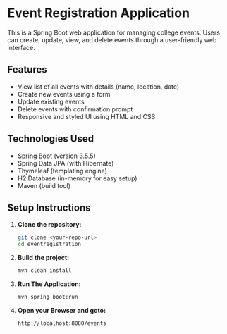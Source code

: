 # Event Registration Application

This is a Spring Boot web application for managing college events. Users can create, update, view, and delete events through a user-friendly web interface.

## Features

- View list of all events with details (name, location, date)
- Create new events using a form
- Update existing events
- Delete events with confirmation prompt
- Responsive and styled UI using HTML and CSS

## Technologies Used

- Spring Boot (version 3.5.5)
- Spring Data JPA (with Hibernate)
- Thymeleaf (templating engine)
- H2 Database (in-memory for easy setup)
- Maven (build tool)

## Setup Instructions

1. **Clone the repository:**

   ```bash
   git clone <your-repo-url>
   cd eventregistration

2. **Build the project:**
   ```bash
   mvn clean install

3. **Run The Application:**
    ```bash
   mvn spring-boot:run

4. **Open your Browser and goto:**
    ```bash
   http://localhost:8080/events

